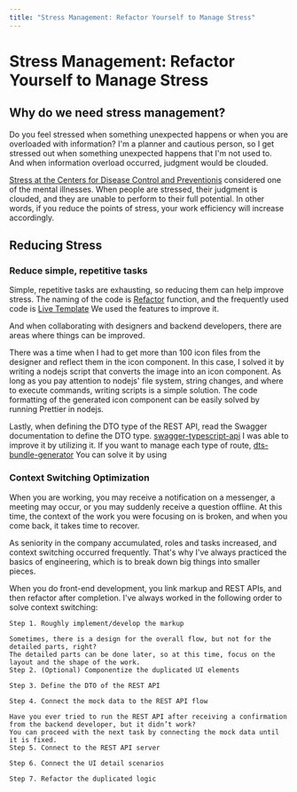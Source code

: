 ```yaml
---
title: "Stress Management: Refactor Yourself to Manage Stress"
---
```

# Stress Management: Refactor Yourself to Manage Stress
## Why do we need stress management?
Do you feel stressed when something unexpected happens or when you are overloaded with information? I'm a planner and cautious person, so I get stressed out when something unexpected happens that I'm not used to. And when information overload occurred, judgment would be clouded.

[Stress at the Centers for Disease Control and Preventionis](https://www.mentalhealth.go.kr/portal/disease/diseaseDetail.do?dissId=30&srCodeNm=%EC%8A%A4%ED%8A%B8%EB%A0%88%EC%8A%A4) considered one of the mental illnesses. When people are stressed, their judgment is clouded, and they are unable to perform to their full potential. In other words, if you reduce the points of stress, your work efficiency will increase accordingly.

## Reducing Stress
### Reduce simple, repetitive tasks
Simple, repetitive tasks are exhausting, so reducing them can help improve stress. The naming of the code is [Refactor](https://www.jetbrains.com.cn/en-us/help/webstorm/refactoring-source-code.html) function, and the frequently used code is [Live Template](https://www.jetbrains.com/help/webstorm/using-live-templates.html) We used the features to improve it.

And when collaborating with designers and backend developers, there are areas where things can be improved.

There was a time when I had to get more than 100 icon files from the designer and reflect them in the icon component. In this case, I solved it by writing a nodejs script that converts the image into an icon component. As long as you pay attention to nodejs' file system, string changes, and where to execute commands, writing scripts is a simple solution. The code formatting of the generated icon component can be easily solved by running Prettier in nodejs.

Lastly, when defining the DTO type of the REST API, read the Swagger documentation to define the DTO type. [swagger-typescript-api](https://www.npmjs.com/package/swagger-typescript-api) I was able to improve it by utilizing it. If you want to manage each type of route, [dts-bundle-generator](https://www.npmjs.com/package/dts-bundle-generator) You can solve it by using

### Context Switching Optimization
When you are working, you may receive a notification on a messenger, a meeting may occur, or you may suddenly receive a question offline. At this time, the context of the work you were focusing on is broken, and when you come back, it takes time to recover.

As seniority in the company accumulated, roles and tasks increased, and context switching occurred frequently. That's why I've always practiced the basics of engineering, which is to break down big things into smaller pieces.

When you do front-end development, you link markup and REST APIs, and then refactor after completion. I've always worked in the following order to solve context switching:

```
Step 1. Roughly implement/develop the markup

Sometimes, there is a design for the overall flow, but not for the detailed parts, right?
The detailed parts can be done later, so at this time, focus on the layout and the shape of the work.
Step 2. (Optional) Componentize the duplicated UI elements

Step 3. Define the DTO of the REST API

Step 4. Connect the mock data to the REST API flow

Have you ever tried to run the REST API after receiving a confirmation from the backend developer, but it didn’t work?
You can proceed with the next task by connecting the mock data until it is fixed.
Step 5. Connect to the REST API server

Step 6. Connect the UI detail scenarios

Step 7. Refactor the duplicated logic
```